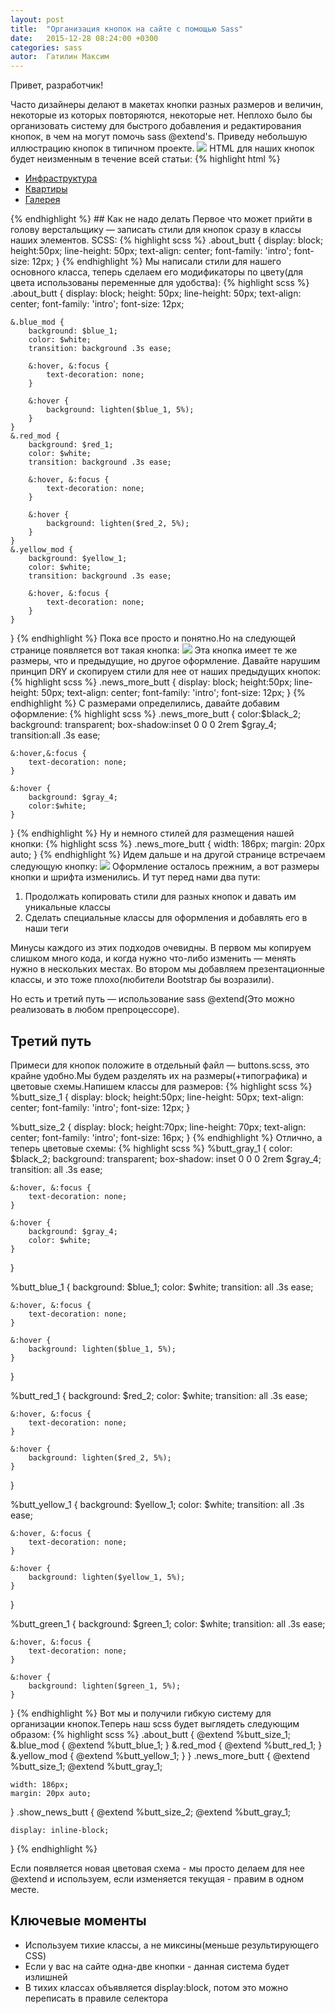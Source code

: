 ```yaml
---
layout: post
title:  "Организация кнопок на сайте с помощью Sass"
date:   2015-12-28 08:24:00 +0300
categories: sass
autor:  Гатилин Максим
---
```

Привет, разработчик!

Часто дизайнеры делают в макетах кнопки разных размеров и величин, некоторые из которых повторяются, некоторые нет. Неплохо было бы организовать систему для быстрого добавления и редактирования кнопок, в чем на могут помочь sass @extend's. Приведу небольшую иллюстрацию кнопок в типичном проекте.
![](../../../../i/btns_lesson_1.png)
HTML для наших кнопок будет неизменным в течение всей статьи:
{% highlight html %}
<ul class="about_butt_list">
    <li class="about_butt_item"><a href="#" class="about_butt blue_mod">Инфраструктура</a></li>
    <li class="about_butt_item"><a href="#" class="about_butt red_mod">Квартиры</a></li>
    <li class="about_butt_item"><a href="#" class="about_butt yellow_mod">Галерея</a></li>
</ul>
{% endhighlight %}
## Как не надо делать
Первое что может прийти в голову верстальщику — записать стили для кнопок сразу в классы наших элементов.
SCSS:
{% highlight scss %}
.about_butt {
	display: block;
	height:50px;
	line-height: 50px;
	text-align: center;
	font-family: 'intro';
	font-size: 12px;
}
{% endhighlight %}
Мы написали стили для нашего основного класса, теперь сделаем его модификаторы по цвету(для цвета использованы переменные для удобства):
{% highlight scss %}
.about_butt {
	display: block;
	height: 50px;
	line-height: 50px;
	text-align: center;
	font-family: 'intro';
	font-size: 12px;

	&.blue_mod {
		background: $blue_1;
		color: $white;
		transition: background .3s ease;

		&:hover, &:focus {
			text-decoration: none;
		}

		&:hover {
			background: lighten($blue_1, 5%);
		}
	}
	&.red_mod {
		background: $red_1;
		color: $white;
		transition: background .3s ease;

		&:hover, &:focus {
			text-decoration: none;
		}

		&:hover {
			background: lighten($red_2, 5%);
		}
	}
	&.yellow_mod {
		background: $yellow_1;
		color: $white;
		transition: background .3s ease;

		&:hover, &:focus {
			text-decoration: none;
		}
	}
}
{% endhighlight %}
Пока все просто и понятно.Но на следующей странице появляется вот такая кнопка:
![](../../../../i/btns_lesson_2.png)
Эта кнопка имеет те же размеры, что и предыдущие, но другое оформление. Давайте нарушим принцип DRY и скопируем стили для нее от наших предыдущих кнопок:
{% highlight scss %}
.news_more_butt {
	display: block;
	height:50px;
	line-height: 50px;
	text-align: center;
	font-family: 'intro';
	font-size: 12px;
}
{% endhighlight %}
С размерами определились, давайте добавим оформление:
{% highlight scss %}
.news_more_butt {
	color:$black_2;
	background: transparent;
	box-shadow:inset 0 0 0 2rem $gray_4;
	transition:all .3s ease;

	&:hover,&:focus {
		text-decoration: none;
	}

	&:hover {
		background: $gray_4;
		color:$white;
	}
}
{% endhighlight %}
Ну и немного стилей для размещения нашей кнопки:
{% highlight scss %}
.news_more_butt {
	width: 186px;
	margin: 20px auto;
}
{% endhighlight %}
Идем дальше и на другой странице встречаем следующую кнопку:
![](../../../../i/btns_lesson_3.png)
Оформление осталось прежним, а вот размеры кнопки и шрифта изменились. И тут перед нами два пути:

1. Продолжать копировать стили для разных кнопок и давать им уникальные классы
2. Сделать специальные классы для оформления и добавлять его в наши теги

Минусы каждого из этих подходов очевидны. В первом мы копируем слишком много кода, и когда нужно что-либо изменить — менять нужно в нескольких местах. Во втором мы добавляем презентационные классы, и это тоже плохо(любители Bootstrap бы возразили).

Но есть и третий путь — использование sass @extend(Это можно реализовать в любом препроцессоре).

## Третий путь
Примеси для кнопок положите в отдельный файл — buttons.scss, это крайне удобно.Мы будем разделять их на размеры(+типографика) и цветовые схемы.Напишем классы для размеров:
{% highlight scss %}
%butt_size_1 {
	display: block;
	height:50px;
	line-height: 50px;
	text-align: center;
	font-family: 'intro';
	font-size: 12px;
}

%butt_size_2 {
	display: block;
	height:70px;
	line-height: 70px;
	text-align: center;
	font-family: 'intro';
	font-size: 16px;
}
{% endhighlight %}
Отлично, а теперь цветовые схемы:
{% highlight scss %}
%butt_gray_1 {
	color: $black_2;
	background: transparent;
	box-shadow: inset 0 0 0 2rem $gray_4;
	transition: all .3s ease;

	&:hover, &:focus {
		text-decoration: none;
	}

	&:hover {
		background: $gray_4;
		color: $white;
	}
}

%butt_blue_1 {
	background: $blue_1;
	color: $white;
	transition: all .3s ease;

	&:hover, &:focus {
		text-decoration: none;
	}

	&:hover {
		background: lighten($blue_1, 5%);
	}
}

%butt_red_1 {
	background: $red_2;
	color: $white;
	transition: all .3s ease;

	&:hover, &:focus {
		text-decoration: none;
	}

	&:hover {
		background: lighten($red_2, 5%);
	}
}

%butt_yellow_1 {
	background: $yellow_1;
	color: $white;
	transition: all .3s ease;

	&:hover, &:focus {
		text-decoration: none;
	}

	&:hover {
		background: lighten($yellow_1, 5%);
	}
}

%butt_green_1 {
	background: $green_1;
	color: $white;
	transition: all .3s ease;

	&:hover, &:focus {
		text-decoration: none;
	}

	&:hover {
		background: lighten($green_1, 5%);
	}
}
{% endhighlight %}
Вот мы и получили гибкую систему для организации кнопок.Теперь наш scss будет выглядеть следующим образом:
{% highlight scss %}
.about_butt {
	@extend %butt_size_1;
	&.blue_mod {
		@extend %butt_blue_1;
	}
	&.red_mod {
		@extend %butt_red_1;
	}
	&.yellow_mod {
		@extend %butt_yellow_1;
	}
}
.news_more_butt {
	@extend %butt_size_1;
	@extend %butt_gray_1;

	width: 186px;
	margin: 20px auto;
}
.show_news_butt {
	@extend %butt_size_2;
	@extend %butt_gray_1;

	display: inline-block;
}
{% endhighlight %}

Если появляется новая цветовая схема - мы просто делаем для нее @extend и используем, если изменяется текущая - правим в одном месте.

## Ключевые моменты

* Используем тихие классы, а не миксины(меньше результирующего CSS)
* Если у вас на сайте одна-две кнопки - данная система будет излишней
* В тихих классах объявляется display:block, потом это можно переписать в правиле селектора
